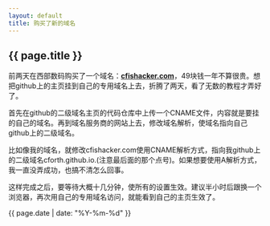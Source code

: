 ```yaml
---
layout: default
title: 购买了新的域名
---
```

{{ page.title }}
----------------

前两天在西部数码购买了一个域名：[**cfishacker.com**](http://cfishacker.com/)，49块钱一年不算很贵。想把github上的主页挂到自己的专用域名上去，折腾了两天，看了无数的教程才弄好了。

首先在github的二级域名主页的代码仓库中上传一个CNAME文件，内容就是要挂的自己的域名。再到域名服务商的网站上去，修改域名解析，使域名指向自己github上的二级域名。

比如像我的域名，就修改cfishacker.com使用CNAME解析方式，指向我github上的二级域名cforth.github.io.(注意最后面的那个点号)。如果想要使用A解析方式，我一直没弄成功，也搞不清怎么回事。

这样完成之后，要等待大概十几分钟，使所有的设置生效。建议半小时后跟换一个浏览器，再次用自己的专用域名访问，就能看到自己的主页生效了。

{{ page.date | date: "%Y-%m-%d" }}
